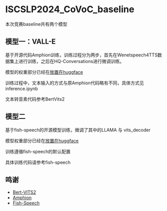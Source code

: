 # ISCSLP2024_CoVoC_baseline

本次竞赛baseline共有两个模型

## 模型一：VALL-E 
基于开源代码Amphion训练，训练过程分为两步，首先在Wenetspeech4TTS数据集上进行训练，之后在HQ-Conversations进行微调训练。

模型的权重部分已经在[放置在huggface](https://huggingface.co/kxxia/ISCSLP2024_CoVoC_basemodel)

训练过程中，文本输入的方式与原Amphion代码略有不同，具体方式见inference.ipynb

文本转音素代码参考BertVits2


## 模型二
基于fish-speech的开源模型训练，微调了其中的LLAMA 与 vits_decoder

模型权重部分已经在[放置在huggface](https://huggingface.co/kxxia/ISCSLP2024_CoVoC_basemodel)

训练遵循fish-speech的默认配置

具体训练代码请参考fish-speech


## 鸣谢
- [Bert-VITS2](https://github.com/fishaudio/Bert-VITS2)
- [Amphion](https://github.com/open-mmlab/Amphion)
- [Fish-Speech](https://github.com/fishaudio/fish-speech)
